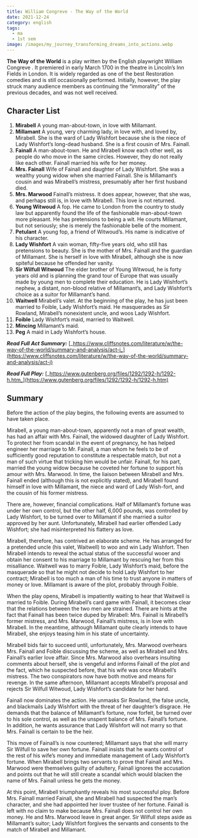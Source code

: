 ```yaml
---
title: William Congreve - The Way of the World
date: 2021-12-24
category: english
tags:
  - ma
  - 1st sem
image: /images/my_journey_transforming_dreams_into_actions.webp
---
```


**The Way of the World**  is a play written by the English playwright William Congreve . It premiered in early March 1700 in the theatre in Lincoln’s Inn Fields in London. It is widely regarded as one of the best Restoration comedies and is still occasionally performed. Initially, however, the play struck many audience members as continuing the “immorality” of the previous decades, and was not well received.

## Character List

1.  **Mirabell**  A young man-about-town, in love with Millamant.
2.  **Millamant**  A young, very charming lady, in love with, and loved by, Mirabell. She is the ward of Lady Wishfort because she is the niece of Lady Wishfort’s long-dead husband. She is a first cousin of Mrs. Fainall.
3.  **Fainall** A man-about-town. He and Mirabell know each other well, as people do who move in the same circles. However, they do not really like each other. Fainall married his wife for her money.
4.  **Mrs. Fainall** Wife of Fainall and daughter of Lady Wishfort. She was a wealthy young widow when she married Fainall. She is Millamant’s cousin and was Mirabell’s mistress, presumably after her first husband died.
5.  **Mrs. Marwood** Fainall’s mistress. It does appear, however, that she was, and perhaps still is, in love with Mirabell. This love is not returned.
6.  **Young Witwoud** A fop. He came to London from the country to study law but apparently found the life of the fashionable man-about-town more pleasant. He has pretensions to being a wit. He courts Millamant, but not seriously; she is merely the fashionable belle of the moment.
7.  **Petulant** A young fop, a friend of Witwoud’s. His name is indicative of his character.
8.  **Lady Wishfort** A vain woman, fifty-five years old, who still has pretensions to beauty. She is the mother of Mrs. Fainall and the guardian of Millamant. She is herself in love with Mirabell, although she is now spiteful because he offended her vanity.
9.  **Sir Wilfull Witwoud** The elder brother of Young Witwoud, he is forty years old and is planning the grand tour of Europe that was usually made by young men to complete their education. He is Lady Wishfort’s nephew, a distant, non-blood relative of Millamant’s, and Lady Wishfort’s choice as a suitor for Millamant’s hand.
10.  **Waitwell** Mirabell’s valet. At the beginning of the play, he has just been married to Foible, Lady Wishfort’s maid. He masquerades as Sir Rowland, Mirabell’s nonexistent uncle, and woos Lady Wishfort.
11.  **Foible** Lady Wishfort’s maid, married to Waitwell.
12.  **Mincing** Millamant’s maid.
13.  **Peg** A maid in Lady Wishfort’s house.

**_Read Full Act Summary:_** [_https://www.cliffsnotes.com/literature/w/the-way-of-the-world/summary-and-analysis/act-i_](https://www.cliffsnotes.com/literature/w/the-way-of-the-world/summary-and-analysis/act-i)

**_Read Full Play:_** [_https://www.gutenberg.org/files/1292/1292-h/1292-h.htm_](https://www.gutenberg.org/files/1292/1292-h/1292-h.htm)

## Summary

Before the action of the play begins, the following events are assumed to have taken place.

Mirabell, a young man-about-town, apparently not a man of great wealth, has had an affair with Mrs. Fainall, the widowed daughter of Lady Wishfort. To protect her from scandal in the event of pregnancy, he has helped engineer her marriage to Mr. Fainall, a man whom he feels to be of sufficiently good reputation to constitute a respectable match, but not a man of such virtue that tricking him would be unfair. Fainall, for his part, married the young widow because he coveted her fortune to support his amour with Mrs. Marwood. In time, the liaison between Mirabell and Mrs. Fainall ended (although this is not explicitly stated), and Mirabell found himself in love with Millamant, the niece and ward of Lady Wish-fort, and the cousin of his former mistress.

There are, however, financial complications. Half of Millamant’s fortune was under her own control, but the other half, 6,000 pounds, was controlled by Lady Wishfort, to be turned over to Millamant if she married a suitor approved by her aunt. Unfortunately, Mirabell had earlier offended Lady Wishfort; she had misinterpreted his flattery as love.

Mirabell, therefore, has contrived an elaborate scheme. He has arranged for a pretended uncle (his valet, Waitwell) to woo and win Lady Wishfort. Then Mirabell intends to reveal the actual status of the successful wooer and obtain her consent to his marriage to Millamant by rescuing her from this misalliance. Waitwell was to marry Foible, Lady Wishfort’s maid, before the masquerade so that he might not decide to hold Lady Wishfort to her contract; Mirabell is too much a man of his time to trust anyone in matters of money or love. Millamant is aware of the plot, probably through Foible.

When the play opens, Mirabell is impatiently waiting to hear that Waitwell is married to Foible. During Mirabell’s card game with Fainall, it becomes clear that the relations between the two men are strained. There are hints at the fact that Fainall has been twice duped by Mirabell: Mrs. Fainall is Mirabell’s former mistress, and Mrs. Marwood, Fainall’s mistress, is in love with Mirabell. In the meantime, although Millamant quite clearly intends to have Mirabell, she enjoys teasing him in his state of uncertainty.

Mirabell bids fair to succeed until, unfortunately, Mrs. Marwood overhears Mrs. Fainall and Foible discussing the scheme, as well as Mirabell and Mrs. Fainall’s earlier love affair. Since Mrs. Marwood also overhears insulting comments about herself, she is vengeful and informs Fainall of the plot and the fact, which he suspected before, that his wife was once Mirabell’s mistress. The two conspirators now have both motive and means for revenge. In the same afternoon, Millamant accepts Mirabell’s proposal and rejects Sir Wilfull Witwoud, Lady Wishfort’s candidate for her hand.

Fainall now dominates the action. He unmasks Sir Rowland, the false uncle, and blackmails Lady Wishfort with the threat of her daughter’s disgrace. He demands that the balance of Millamant’s fortune, now forfeit, be turned over to his sole control, as well as the unspent balance of Mrs. Fainall’s fortune. In addition, he wants assurance that Lady Wishfort will not marry so that Mrs. Fainall is certain to be the heir.

This move of Fainall’s is now countered; Millamant says that she will marry Sir Wilfull to save her own fortune. Fainall insists that he wants control of the rest of his wife’s money and immediate management of Lady Wishfort’s fortune. When Mirabell brings two servants to prove that Fainall and Mrs. Marwood were themselves guilty of adultery, Fainall ignores the accusation and points out that he will still create a scandal which would blacken the name of Mrs. Fainall unless he gets the money.

At this point, Mirabell triumphantly reveals his most successful ploy. Before Mrs. Fainall married Fainall, she and Mirabell had suspected the man’s character, and she had appointed her lover trustee of her fortune. Fainall is left with no claim to make because Mrs. Fainall does not control her own money. He and Mrs. Marwood leave in great anger. Sir Wilfull steps aside as Millamant’s suitor; Lady Wishfort forgives the servants and consents to the match of Mirabell and Millamant.